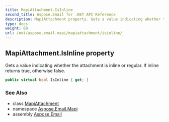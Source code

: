 ```yaml
---
title: MapiAttachment.IsInline
second_title: Aspose.Email for .NET API Reference
description: MapiAttachment property. Gets a value indicating whether the attachment is inline or regular. If inline returns true otherwise false
type: docs
weight: 60
url: /net/aspose.email.mapi/mapiattachment/isinline/
---
```

## MapiAttachment.IsInline property

Gets a value indicating whether the attachment is inline or regular. If inline returns true, otherwise false.

```csharp
public virtual bool IsInline { get; }
```

### See Also

* class [MapiAttachment](../)
* namespace [Aspose.Email.Mapi](../../mapiattachment/)
* assembly [Aspose.Email](../../../)


